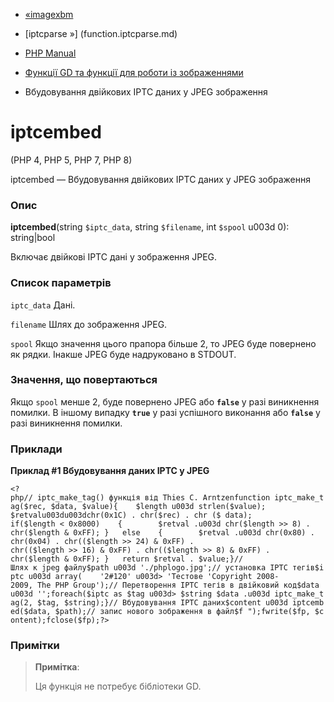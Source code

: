- [«imagexbm](function.imagexbm.md)
- [iptcparse »] (function.iptcparse.md)

- [PHP Manual](index.md)
- [Функції GD та функції для роботи із зображеннями](ref.image.md)
- Вбудовування двійкових IPTC даних у JPEG зображення

# iptcembed

(PHP 4, PHP 5, PHP 7, PHP 8)

iptcembed — Вбудовування двійкових IPTC даних у JPEG зображення

### Опис

**iptcembed**(string `$iptc_data`, string `$filename`, int `$spool` u003d
0): string\|bool

Включає двійкові IPTC дані у зображення JPEG.

### Список параметрів

`iptc_data`
Дані.

`filename`
Шлях до зображення JPEG.

`spool`
Якщо значення цього прапора більше 2, то JPEG буде повернено як
рядки. Інакше JPEG буде надруковано в STDOUT.

### Значення, що повертаються

Якщо `spool` менше 2, буде повернено JPEG або **`false`** у разі
виникнення помилки. В іншому випадку **`true`** у разі успішного
виконання або **`false`** у разі виникнення помилки.

### Приклади

**Приклад #1 Вбудовування даних IPTC у JPEG**

` <?php// iptc_make_tag() функція від Thies C. Arntzenfunction iptc_make_tag($rec, $data, $value){    $length u003d strlen($value); $retvalu003du003dchr(0x1C) . chr($rec) . chr ($ data); if($length < 0x8000)    {        $retval .u003d chr($length >> 8) . chr($length & 0xFF); }   else    {        $retval .u003d chr(0x80) . chr(0x04) . chr(($length >> 24) & 0xFF) . chr(($length >> 16) & 0xFF) . chr(($length >> 8) & 0xFF) . chr($length & 0xFF); }   return $retval . $value;}//Шлях к jpeg файлу$path u003d './phplogo.jpg';// установка IPTC тегів$iptc u003d array(    '2#120' u003d> 'Тестове 'Copyright 2008-2009, The PHP Group');// Перетворення IPTC тегів в двійковий код$data u003d '';foreach($iptc as $tag u003d> $string $data .u003d iptc_make_tag(2, $tag, $string);}// Вбудовування IPTC даних$content u003d iptcembed($data, $path);// запис нового зображення в файл$f ");fwrite($fp, $content);fclose($fp);?> `

### Примітки

> **Примітка**:
>
> Ця функція не потребує бібліотеки GD.

